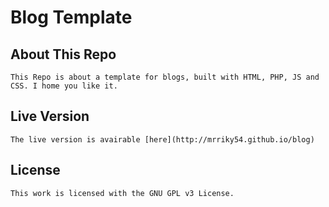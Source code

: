 # Blog Template

  ## About This Repo

    This Repo is about a template for blogs, built with HTML, PHP, JS and CSS. I home you like it.

  ## Live Version 

    The live version is avairable [here](http://mrriky54.github.io/blog)

  ## License
  
    This work is licensed with the GNU GPL v3 License.
